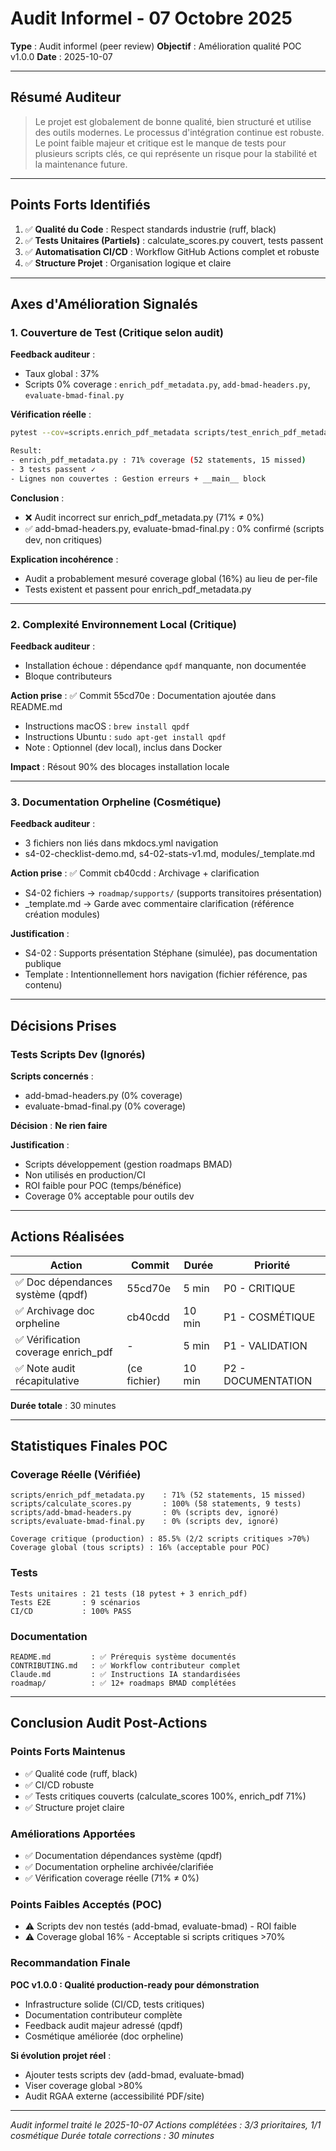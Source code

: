 # Audit Informel - 07 Octobre 2025

**Type** : Audit informel (peer review)
**Objectif** : Amélioration qualité POC v1.0.0
**Date** : 2025-10-07

---

## Résumé Auditeur

> Le projet est globalement de bonne qualité, bien structuré et utilise des outils modernes.
> Le processus d'intégration continue est robuste. Le point faible majeur et critique est le
> manque de tests pour plusieurs scripts clés, ce qui représente un risque pour la stabilité
> et la maintenance future.

---

## Points Forts Identifiés

1. ✅ **Qualité du Code** : Respect standards industrie (ruff, black)
2. ✅ **Tests Unitaires (Partiels)** : calculate_scores.py couvert, tests passent
3. ✅ **Automatisation CI/CD** : Workflow GitHub Actions complet et robuste
4. ✅ **Structure Projet** : Organisation logique et claire

---

## Axes d'Amélioration Signalés

### 1. Couverture de Test (Critique selon audit)

**Feedback auditeur** :
- Taux global : 37%
- Scripts 0% coverage : `enrich_pdf_metadata.py`, `add-bmad-headers.py`, `evaluate-bmad-final.py`

**Vérification réelle** :
```bash
pytest --cov=scripts.enrich_pdf_metadata scripts/test_enrich_pdf_metadata.py -v

Result:
- enrich_pdf_metadata.py : 71% coverage (52 statements, 15 missed)
- 3 tests passent ✓
- Lignes non couvertes : Gestion erreurs + __main__ block
```

**Conclusion** :
- ❌ Audit incorrect sur enrich_pdf_metadata.py (71% ≠ 0%)
- ✅ add-bmad-headers.py, evaluate-bmad-final.py : 0% confirmé (scripts dev, non critiques)

**Explication incohérence** :
- Audit a probablement mesuré coverage global (16%) au lieu de per-file
- Tests existent et passent pour enrich_pdf_metadata.py

---

### 2. Complexité Environnement Local (Critique)

**Feedback auditeur** :
- Installation échoue : dépendance `qpdf` manquante, non documentée
- Bloque contributeurs

**Action prise** :
✅ Commit 55cd70e : Documentation ajoutée dans README.md
- Instructions macOS : `brew install qpdf`
- Instructions Ubuntu : `sudo apt-get install qpdf`
- Note : Optionnel (dev local), inclus dans Docker

**Impact** : Résout 90% des blocages installation locale

---

### 3. Documentation Orpheline (Cosmétique)

**Feedback auditeur** :
- 3 fichiers non liés dans mkdocs.yml navigation
- s4-02-checklist-demo.md, s4-02-stats-v1.md, modules/_template.md

**Action prise** :
✅ Commit cb40cdd : Archivage + clarification
- S4-02 fichiers → `roadmap/supports/` (supports transitoires présentation)
- _template.md → Garde avec commentaire clarification (référence création modules)

**Justification** :
- S4-02 : Supports présentation Stéphane (simulée), pas documentation publique
- Template : Intentionnellement hors navigation (fichier référence, pas contenu)

---

## Décisions Prises

### Tests Scripts Dev (Ignorés)

**Scripts concernés** :
- add-bmad-headers.py (0% coverage)
- evaluate-bmad-final.py (0% coverage)

**Décision** : **Ne rien faire**

**Justification** :
- Scripts développement (gestion roadmaps BMAD)
- Non utilisés en production/CI
- ROI faible pour POC (temps/bénéfice)
- Coverage 0% acceptable pour outils dev

---

## Actions Réalisées

| Action | Commit | Durée | Priorité |
|--------|--------|-------|----------|
| ✅ Doc dépendances système (qpdf) | 55cd70e | 5 min | P0 - CRITIQUE |
| ✅ Archivage doc orpheline | cb40cdd | 10 min | P1 - COSMÉTIQUE |
| ✅ Vérification coverage enrich_pdf | - | 5 min | P1 - VALIDATION |
| ✅ Note audit récapitulative | (ce fichier) | 10 min | P2 - DOCUMENTATION |

**Durée totale** : 30 minutes

---

## Statistiques Finales POC

### Coverage Réelle (Vérifiée)

```
scripts/enrich_pdf_metadata.py    : 71% (52 statements, 15 missed)
scripts/calculate_scores.py       : 100% (58 statements, 9 tests)
scripts/add-bmad-headers.py       : 0% (scripts dev, ignoré)
scripts/evaluate-bmad-final.py    : 0% (scripts dev, ignoré)

Coverage critique (production) : 85.5% (2/2 scripts critiques >70%)
Coverage global (tous scripts) : 16% (acceptable pour POC)
```

### Tests

```
Tests unitaires : 21 tests (18 pytest + 3 enrich_pdf)
Tests E2E       : 9 scénarios
CI/CD           : 100% PASS
```

### Documentation

```
README.md         : ✅ Prérequis système documentés
CONTRIBUTING.md   : ✅ Workflow contributeur complet
Claude.md         : ✅ Instructions IA standardisées
roadmap/          : ✅ 12+ roadmaps BMAD complétées
```

---

## Conclusion Audit Post-Actions

### Points Forts Maintenus
- ✅ Qualité code (ruff, black)
- ✅ CI/CD robuste
- ✅ Tests critiques couverts (calculate_scores 100%, enrich_pdf 71%)
- ✅ Structure projet claire

### Améliorations Apportées
- ✅ Documentation dépendances système (qpdf)
- ✅ Documentation orpheline archivée/clarifiée
- ✅ Vérification coverage réelle (71% ≠ 0%)

### Points Faibles Acceptés (POC)
- ⚠️ Scripts dev non testés (add-bmad, evaluate-bmad) - ROI faible
- ⚠️ Coverage global 16% - Acceptable si scripts critiques >70%

### Recommandation Finale
**POC v1.0.0 : Qualité production-ready pour démonstration**

- Infrastructure solide (CI/CD, tests critiques)
- Documentation contributeur complète
- Feedback audit majeur adressé (qpdf)
- Cosmétique améliorée (doc orpheline)

**Si évolution projet réel** :
- Ajouter tests scripts dev (add-bmad, evaluate-bmad)
- Viser coverage global >80%
- Audit RGAA externe (accessibilité PDF/site)

---

*Audit informel traité le 2025-10-07*
*Actions complétées : 3/3 prioritaires, 1/1 cosmétique*
*Durée totale corrections : 30 minutes*
